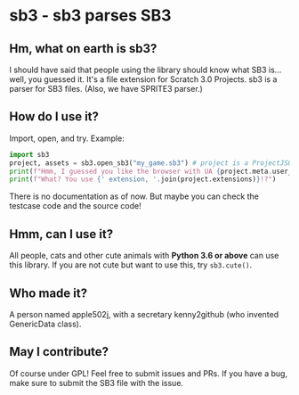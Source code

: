 # sb3 - sb3 parses SB3
## Hm, what on earth is sb3?
I should have said that people using the library should know what SB3 is... well, you guessed it. It's a file extension for Scratch 3.0 Projects. sb3 is a parser for SB3 files. (Also, we have SPRITE3 parser.)

## How do I use it?
Import, open, and try. Example:

```py
import sb3
project, assets = sb3.open_sb3("my_game.sb3") # project is a ProjectJSON object, assets is ZipFile.ZipExtFile
print(f"Hmm, I guessed you like the browser with UA {project.meta.user_agent}...")
print(f"What? You use {' extension, '.join(project.extensions)}!?")
```

There is no documentation as of now. But maybe you can check the testcase code and the source code!

## Hmm, can I use it?
All people, cats and other cute animals with **Python 3.6 or above** can use this library. If you are not cute but want to use this, try `sb3.cute()`.
## Who made it?
A person named apple502j, with a secretary kenny2github (who invented GenericData class).

## May I contribute?
Of course under GPL! Feel free to submit issues and PRs. If you have a bug, make sure to submit the SB3 file with the issue.
